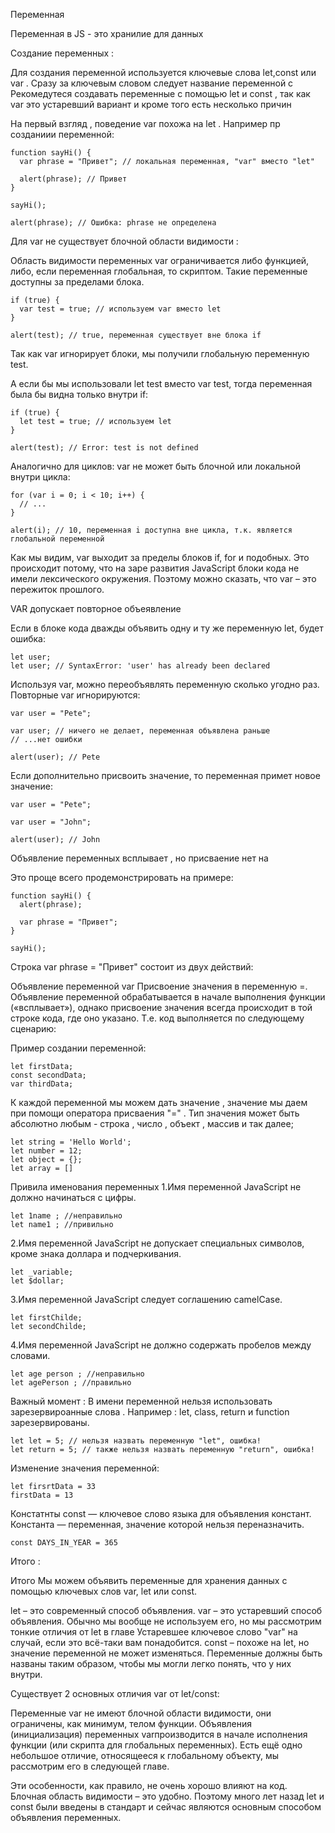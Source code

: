 Переменная

Переменная в JS - это хранилие для данных 

Создание переменных :

Для создания переменной используется ключевые слова let,const или var . Сразу за ключевым словом следует название переменной 
     c
Рекомедутеся создавать переменные с помощью let и const , так как var это устаревший вариант и кроме того есть несколько причин 

На первый взгляд , поведение var похожа на let . Например пр созданиии переменной:
```
function sayHi() {
  var phrase = "Привет"; // локальная переменная, "var" вместо "let"

  alert(phrase); // Привет
}

sayHi();

alert(phrase); // Ошибка: phrase не определена
```

Для var не существует блочной области видимости :

Область видимости переменных var ограничивается либо функцией, либо, если переменная глобальная, то скриптом. Такие переменные доступны за пределами блока.

```
if (true) {
  var test = true; // используем var вместо let
}

alert(test); // true, переменная существует вне блока if
```

Так как var игнорирует блоки, мы получили глобальную переменную test.

А если бы мы использовали let test вместо var test, тогда переменная была бы видна только внутри if:

```
if (true) {
  let test = true; // используем let
}

alert(test); // Error: test is not defined
```


Аналогично для циклов: var не может быть блочной или локальной внутри цикла:

```
for (var i = 0; i < 10; i++) {
  // ...
}

alert(i); // 10, переменная i доступна вне цикла, т.к. является глобальной переменной
```
Как мы видим, var выходит за пределы блоков if, for и подобных. Это происходит потому, что на заре развития JavaScript блоки кода не имели лексического окружения. Поэтому можно сказать, что var – это пережиток прошлого.


VAR допускает повторное объеявление 

Если в блоке кода дважды объявить одну и ту же переменную let, будет ошибка:
```
let user;
let user; // SyntaxError: 'user' has already been declared
```

Используя var, можно переобъявлять переменную сколько угодно раз. Повторные var игнорируются:
```
var user = "Pete";

var user; // ничего не делает, переменная объявлена раньше
// ...нет ошибки

alert(user); // Pete

```
Если дополнительно присвоить значение, то переменная примет новое значение:
```
var user = "Pete";

var user = "John";

alert(user); // John
```

Объявление переменных всплывает , но присваение нет на

Это проще всего продемонстрировать на примере:
```
function sayHi() {
  alert(phrase);

  var phrase = "Привет";
}

sayHi();
```
Строка var phrase = "Привет" состоит из двух действий:

Объявление переменной var
Присвоение значения в переменную =.
Объявление переменной обрабатывается в начале выполнения функции («всплывает»), однако присвоение значения всегда происходит в той строке кода, где оно указано. Т.е. код выполняется по следующему сценарию:


Пример создании переменной:

```
let firstData;
const secondData;
var thirdData; 
```

К каждой переменной мы можем дать значение , значение мы даем при помощи оператора присваения "=" . Тип значения может быть абсолютно любым - строка , число , объект , массив и так далее;

```
let string = 'Hello World';
let number = 12;
let object = {};
let array = []
```


Привила именования переменных 
1.Имя переменной JavaScript не должно начинаться с цифры. 
```
let 1name ; //неправильно
let name1 ; //привильно
```

2.Имя переменной JavaScript не допускает специальных символов, кроме знака доллара и подчеркивания.
```
let _variable;
let $dollar;
```

3.Имя переменной JavaScript следует соглашению camelCase.
```
let firstChilde;
let secondChilde;
```

4.Имя переменной JavaScript не должно содержать пробелов между словами.
```
let age person ; //неправильно
let agePerson ; //правильно
```


Важный момент :
В имени переменной нельзя использовать зарезервироанные слова . Например : let, class, return и function зарезервированы.

```
let let = 5; // нельзя назвать переменную "let", ошибка!
let return = 5; // также нельзя назвать переменную "return", ошибка!
```


Изменение значения переменной:
```
let firsrtData = 33
firstData = 13
```


Констатнты 
const — ключевое слово языка для объявления констант. Константа — переменная, значение которой нельзя переназначить.

```
const DAYS_IN_YEAR = 365
```

Итого :

Итого
Мы можем объявить переменные для хранения данных с помощью ключевых слов var, let или const.

let – это современный способ объявления.
var – это устаревший способ объявления. Обычно мы вообще не используем его, но мы рассмотрим тонкие отличия от let в главе Устаревшее ключевое слово "var" на случай, если это всё-таки вам понадобится.
const – похоже на let, но значение переменной не может изменяться.
Переменные должны быть названы таким образом, чтобы мы могли легко понять, что у них внутри.

Существует 2 основных отличия var от let/const:

Переменные var не имеют блочной области видимости, они ограничены, как минимум, телом функции.
Объявления (инициализация) переменных varпроизводится в начале исполнения функции (или скрипта для глобальных переменных).
Есть ещё одно небольшое отличие, относящееся к глобальному объекту, мы рассмотрим его в следующей главе.

Эти особенности, как правило, не очень хорошо влияют на код. Блочная область видимости – это удобно. Поэтому много лет назад let и const были введены в стандарт и сейчас являются основным способом объявления переменных.